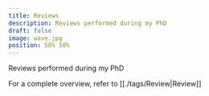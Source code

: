 ```yaml
---
title: Reviews
description: Reviews performed during my PhD
draft: false
image: wave.jpg
position: 50% 50%
---
```


Reviews performed during my PhD

For a complete overview, refer to [[./tags/Review|Review]]
